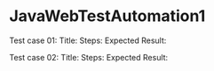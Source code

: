 # JavaWebTestAutomation1

Test case 01:
   Title:
   Steps:
   Expected Result:


Test case 02:
   Title:
   Steps:
   Expected Result:




